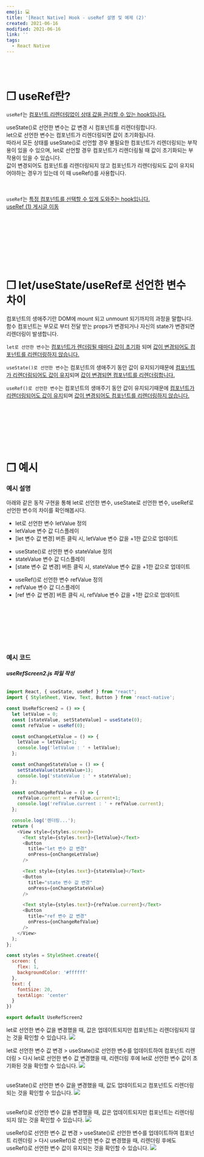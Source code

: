 ```yaml
---
emoji: 💻
title: '[React Native] Hook - useRef 설명 및 예제 (2)'
created: 2021-06-16
modified: 2021-06-16
link: ''
tags:
  - React Native
---
```

<br></br>





# **❐ useRef란?**
`useRef`는 <u>컴포넌트 리렌더링없이 상태 값을 관리할 수 있는 hook입니다.</u>  

useState()로 선언한 변수는 값 변경 시 컴포넌트를 리렌더링합니다.  
let으로 선언한 변수는 컴포넌트가 리렌더링되면 값이 초기화됩니다.  
따라서 모든 상태를 useState()로 선언할 경우 불필요한 컴포넌트가 리렌더링되는 부작용이 있을 수 있으며, let로 선언할 경우 컴포넌트가 리렌더링될 때 값이 초기화되는 부작용이 있을 수 있습니다.  
값이 변경되어도 컴포넌트를 리렌더링되지 않고 컴포넌트가 리렌더링되도 값이 유지되어야하는 경우가 있는데 이 때 useRef()를 사용합니다.  
<br></br>

`useRef`는 <u>특정 컴포넌트를 선택할 수 있게 도와주는 hook입니다.</u>  
[useRef (1) 게시글 이동 ](https://sodevly.github.io/react-native-useref-one/)  
<br></br><br></br><br></br><br></br>





# **❐ let/useState/useRef로 선언한 변수 차이**
컴포넌트의 생애주기란 DOM에 mount 되고 unmount 되기까지의 과정을 말합니다.  
함수 컴포넌트는 부모로 부터 전달 받는 props가 변경되거나 자신의 state가 변경되면 리렌더링이 발생합니다.  

`let로 선언한 변수`는 <u>컴포넌트가 렌더링될 때마다 값이 초기화</u> 되며 <u>값이 변경되어도 컴포넌트를 리렌더링하지 않습니다.</u>  

`useState()로 선언한 변수`는 컴포넌트의 생애주기 동안 값이 유지되기때문에 <u>컴포넌트가 리렌더링되어도 값이 유지</u>되며 <u>값이 변경되면 컴포넌트를 리렌더링합니다.</u>  

`useRef()로 선언한 변수`는 컴포넌트의 생애주기 동안 값이 유지되기때문에 <u>컴포넌트가 리렌더링되어도 값이 유지</u>되며 <u>값이 변경되어도 컴포넌트를 리렌더링하지 않습니다.</u>
<br></br><br></br><br></br><br></br>





# **❐ 예시**
### **예시 설명**
아래와 같은 동작 구현을 통해 let로 선언한 변수, useState로 선언한 변수, useRef로 선언한 변수의 차이를 확인해봅시다.
- let로 선언한 변수 letValue 정의
- letValue 변수 값 디스플레이
- [let 변수 값 변경] 버튼 클릭 시, letValue 변수 값을 +1한 값으로 업데이트
+ useState()로 선언한 변수 stateValue 정의
+ stateValue 변수 값 디스플레이
+ [state 변수 값 변경] 버튼 클릭 시, stateValue 변수 값을 +1한 값으로 업데이트
* useRef()로 선언한 변수 refValue 정의
* refValue 변수 값 디스플레이
* [ref 변수 값 변경] 버튼 클릭 시, refValue 변수 값을 +1한 값으로 업데이트
<br></br><br></br><br></br><br></br>





### **예시 코드**
###### **useRefScreen2.js 파일 작성**
```javascript
import React, { useState, useRef } from "react";
import { StyleSheet, View, Text, Button } from 'react-native';

const UseRefScreen2 = () => {
  let letValue = 0;
  const [stateValue, setStateValue] = useState(0);
  const refValue = useRef(0);

  const onChangeLetValue = () => {
    letValue = letValue+1;
    console.log('letValue : ' + letValue);
  };

  const onChangeStateValue = () => {
    setStateValue(stateValue+1);
    console.log('stateValue : ' + stateValue);
  };

  const onChangeRefValue = () => {
    refValue.current = refValue.current+1;
    console.log('refValue.current : ' + refValue.current);
  };

  console.log('렌더링...');
  return (
    <View style={styles.screen}>
      <Text style={styles.text}>{letValue}</Text>
      <Button
        title="let 변수 값 변경"
        onPress={onChangeLetValue}
      />

      <Text style={styles.text}>{stateValue}</Text>
      <Button
        title="state 변수 값 변경"
        onPress={onChangeStateValue}
      />

      <Text style={styles.text}>{refValue.current}</Text>
      <Button
        title="ref 변수 값 변경"
        onPress={onChangeRefValue}
      />
    </View>
  );
};

const styles = StyleSheet.create({
  screen: {
    flex: 1,
    backgroundColor: '#ffffff'
  },
  text: {
    fontSize: 20,
    textAlign: 'center'
  }
})

export default UseRefScreen2
```

let로 선언한 변수 값을 변경했을 때, 값은 업데이트되지만 컴포넌트는 리렌더링되지 않는 것을 확인할 수 있습니다.
![](/assets/react-native-useref2-let1.gif)

let로 선언한 변수 값 변경 > useState()로 선언한 변수를 업데이트하여 컴포넌트 리렌더링 > 다시 let로 선언한 변수 값 변경했을 때, 리렌더링 후에 let로 선언한 변수 값이 초기화된 것을 확인할 수 있습니다.
![](/assets/react-native-useref2-let2.gif)
<br></br>

useState()로 선언한 변수 값을 변경했을 때, 값도 업데이트되고 컴포넌트도 리렌더링되는 것을 확인할 수 있습니다.
![](/assets/react-native-useref2-state.gif)
<br></br>

useRef()로 선언한 변수 값을 변경했을 때, 값은 업데이트되지만 컴포넌트는 리렌더링되지 않는 것을 확인할 수 있습니다.
![](/assets/react-native-useref2-ref1.gif)

useRef()로 선언한 변수 값 변경 > useState()로 선언한 변수를 업데이트하여 컴포넌트 리렌더링 > 다시 useRef()로 선언한 변수 값 변경했을 때, 리렌더링 후에도 useRef()로 선언한 변수 값이 유지되는 것을 확인할 수 있습니다.
![](/assets/react-native-useref2-ref2.gif)
<br></br><br></br>
